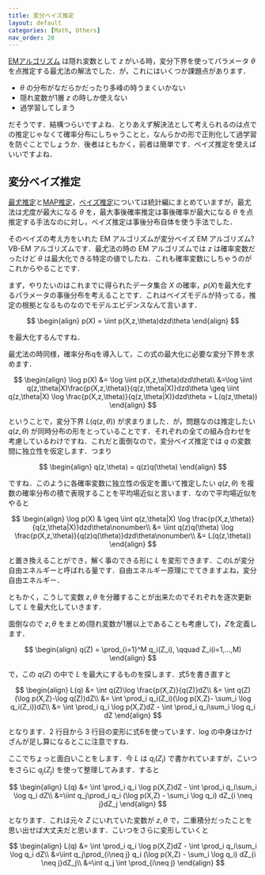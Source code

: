 ```yaml
---
title: 変分ベイズ推定
layout: default
categories: [Math, Others]
nav_order: 20
---
```


[EMアルゴリズム](../Others/EM.html) は隠れ変数として $z$ がいる時，変分下界を使ってパラメータ $\theta$ を点推定する最尤法の解法でした．が，これにはいくつか課題点があります．

- $\theta$ の分布がなだらかだったり多峰の時うまくいかない
- 隠れ変数が1層 $z$ の時しか使えない
- 過学習してしまう

だそうです．結構つらいですよね．とりあえず解決法として考えられるのは点での推定じゃなくて確率分布にしちゃうことと，なんらかの形で正則化して過学習を防ぐことでしょうか．後者はともかく，前者は簡単です．ベイズ推定を使えばいいですよね．


## 変分ベイズ推定


[最尤推定](../Statistics/estimation.html#最尤推定)と[MAP推定](../Statistics/estimation.html#最大事後確率推定(MAP推定))，[ベイズ推定](../Statistics/estimation.html#ベイズ推定)については統計編にまとめていますが，最尤法は尤度が最大になる $\theta$ を，最大事後確率推定は事後確率が最大になる $\theta$ を点推定する手法なのに対し，ベイズ推定は事後分布自体を使う手法でした．

そのベイズの考え方をいれた EM アルゴリズムが変分ベイズ EM アルゴリズム? VB-EM アルゴリズムです．最尤法の時の EM アルゴリズムでは $z$ は確率変数だったけど $\theta$ は最大化できる特定の値でしたね．これも確率変数にしちゃうのがこれからやることです．

まず，やりたいのはこれまでに得られたデータ集合 $X$ の確率，$p(X)$を最大化するパラメータの事後分布を考えることです．これはベイズモデルが持ってる，推定の根拠となるものなのでモデルエビデンスなんて言います．


$$
\begin{align}
  p(X) = \iint p(X,z,\theta)dzd\theta
\end{align}
$$

を最大化するんですね．

最尤法の時同様，確率分布qを導入して，この式の最大化に必要な変分下界を求めます．

$$
\begin{align}
  \log p(X) &= \log \iint p(X,z,\theta)dzd\theta\\
  &=\log \iint q(z,\theta|X)\frac{p(X,z,\theta)}{q(z,\theta|X)}dzd\theta \geq \iint q(z,\theta|X) \log \frac{p(X,z,\theta)}{q(z,\theta|X)}dzd\theta = L(q(z,\theta))
\end{align}
$$

ということで，変分下界 $L(q(z,\theta))$ が求まりました．が，問題なのは推定したい $q(z,\theta)$ が同時分布の形をとっていることです．それぞれの全ての組み合わせを考慮しているわけですね．これだと面倒なので，変分ベイズ推定では $q$ の変数間に独立性を仮定します．つまり

$$
\begin{align}
  q(z,\theta) = q(z)q(\theta)
\end{align}
$$

ですね．このように各確率変数に独立性の仮定を置いて推定したい $q(z,θ)$ を複数の確率分布の積で表現することを平均場近似と言います．なので平均場近似をやると

$$
\begin{align}
  \log p(X) &
  \geq \iint q(z,\theta|X) \log \frac{p(X,z,\theta)}{q(z,\theta|X)}dzd\theta\nonumber\\
  &= \iint q(z)q(\theta) \log \frac{p(X,z,\theta)}{q(z)q(\theta)}dzd\theta\nonumber\\
  &= L(q(z,\theta))
\end{align}
$$

と置き換えることができ，解く事のできる形に $L$ を変形できます．このLが変分自由エネルギーと呼ばれる量です．自由エネルギー原理にでてきますよね，変分自由エネルギー．

ともかく，こうして変数 $z,\theta$ を分離することが出来たのでそれぞれを逐次更新して $L$ を最大化していきます．

面倒なので $z,\theta$ をまとめ(隠れ変数が1層以上であることも考慮して)，$Z$を定義します．

$$
\begin{align}
  q(Z) = \prod_{i=1}^M q_i(Z_i), \qquad Z_i(i=1,...,M)
\end{align}
$$

で，この $q(Z)$ の中で $L$ を最大にするものを探します．式5を書き直すと

$$
\begin{align}
  L(q) &= \int q(Z)\log \frac{p(X,Z)}{q(Z)}dZ\\
  &= \int q(Z)(\log p(X,Z)-\log q(Z))dZ\\
  &= \int \prod_i q_i(Z_i)(\log p(X,Z)- \sum_i \log q_i(Z_i))dZ\\
  &= \int \prod_i q_i \log p(X,Z)dZ - \int \prod_i q_i\sum_i \log q_i dZ
\end{align}
$$

となります．2 行目から 3 行目の変形に式6を使っています．log の中身はかけざんが足し算になるとこに注意ですね．

ここでちょっと面白いことをします．今 $L$ は $q_i(Z_i)$ で書かれていますが，こいつをさらに $q_j(Z_j)$ を使って整理してみます．すると

$$
\begin{align}
  L(q) &= \int \prod_i q_i \log p(X,Z)dZ - \int \prod_i q_i\sum_i \log q_i dZ\\
  &=\iint q_j\prod_i q_i (\log p(X,Z) - \sum_i \log q_i) dZ_{i \neq j}dZ_j
\end{align}
$$

となります．これは元々 $Z$ にいれていた変数が $z,\theta$ で，二重積分だったことを思い出せば大丈夫だと思います．こいつをさらに変形していくと

$$
\begin{align}
  L(q) &= \int \prod_i q_i \log p(X,Z)dZ - \int \prod_i q_i\sum_i \log q_i dZ\\
  &=\iint q_j\prod_{i\neq j} q_i (\log p(X,Z) - \sum_i \log q_i) dZ_{i \neq j}dZ_j\\
  &=\int q_j \int \prod_{i\neq j}
\end{align}
$$
